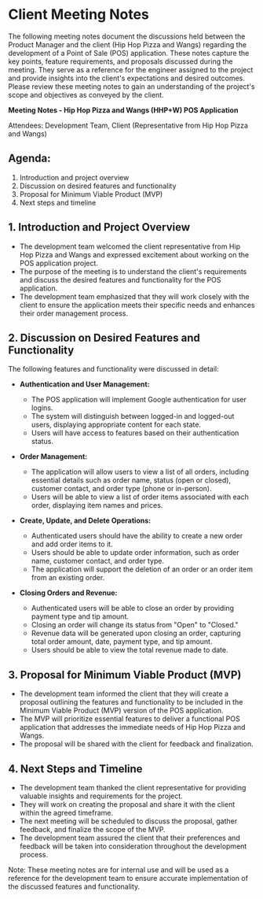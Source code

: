 # Client Meeting Notes
The following meeting notes document the discussions held between the Product Manager and the client (Hip Hop Pizza and Wangs) regarding the development of a Point of Sale (POS) application. These notes capture the key points, feature requirements, and proposals discussed during the meeting. They serve as a reference for the engineer assigned to the project and provide insights into the client's expectations and desired outcomes. Please review these meeting notes to gain an understanding of the project's scope and objectives as conveyed by the client.

**Meeting Notes - Hip Hop Pizza and Wangs (HHP+W) POS Application**

Attendees: Development Team, Client (Representative from Hip Hop Pizza and Wangs)

## Agenda:
1. Introduction and project overview
2. Discussion on desired features and functionality
3. Proposal for Minimum Viable Product (MVP)
4. Next steps and timeline

## **1. Introduction and Project Overview**

- The development team welcomed the client representative from Hip Hop Pizza and Wangs and expressed excitement about working on the POS application project.
- The purpose of the meeting is to understand the client's requirements and discuss the desired features and functionality for the POS application.
- The development team emphasized that they will work closely with the client to ensure the application meets their specific needs and enhances their order management process.

## **2. Discussion on Desired Features and Functionality**

The following features and functionality were discussed in detail:

- **Authentication and User Management:**
  - The POS application will implement Google authentication for user logins.
  - The system will distinguish between logged-in and logged-out users, displaying appropriate content for each state.
  - Users will have access to features based on their authentication status.

- **Order Management:**
  - The application will allow users to view a list of all orders, including essential details such as order name, status (open or closed), customer contact, and order type (phone or in-person).
  - Users will be able to view a list of order items associated with each order, displaying item names and prices.

- **Create, Update, and Delete Operations:**
  - Authenticated users should have the ability to create a new order and add order items to it.
  - Users should be able to update order information, such as order name, customer contact, and order type.
  - The application will support the deletion of an order or an order item from an existing order.

- **Closing Orders and Revenue:**
  - Authenticated users will be able to close an order by providing payment type and tip amount.
  - Closing an order will change its status from "Open" to "Closed."
  - Revenue data will be generated upon closing an order, capturing total order amount, date, payment type, and tip amount.
  - Users should be able to view the total revenue made to date.

## **3. Proposal for Minimum Viable Product (MVP)**

- The development team informed the client that they will create a proposal outlining the features and functionality to be included in the Minimum Viable Product (MVP) version of the POS application.
- The MVP will prioritize essential features to deliver a functional POS application that addresses the immediate needs of Hip Hop Pizza and Wangs.
- The proposal will be shared with the client for feedback and finalization.

## **4. Next Steps and Timeline**

- The development team thanked the client representative for providing valuable insights and requirements for the project.
- They will work on creating the proposal and share it with the client within the agreed timeframe.
- The next meeting will be scheduled to discuss the proposal, gather feedback, and finalize the scope of the MVP.
- The development team assured the client that their preferences and feedback will be taken into consideration throughout the development process.

Note: These meeting notes are for internal use and will be used as a reference for the development team to ensure accurate implementation of the discussed features and functionality.
